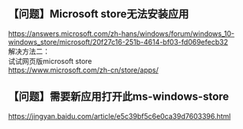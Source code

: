 ## 【问题】Microsoft store无法安装应用  
https://answers.microsoft.com/zh-hans/windows/forum/windows_10-windows_store/microsoft/20f27c16-251b-4614-bf03-fd069efecb32  
解决方法二：  
试试网页版microsoft store  
https://www.microsoft.com/zh-cn/store/apps/  


## 【问题】需要新应用打开此ms-windows-store  
https://jingyan.baidu.com/article/e5c39bf5c6e0ca39d7603396.html  